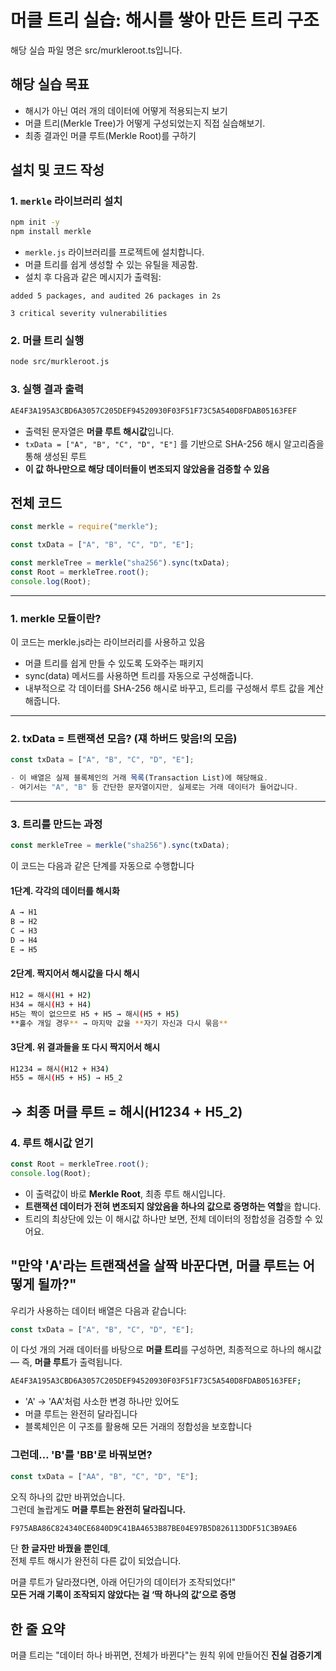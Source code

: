 # 머클 트리 실습: 해시를 쌓아 만든 트리 구조

해당 실습 파일 명은 src/murkleroot.ts입니다.

## 해당 실습 목표

- 해시가 아닌 여러 개의 데이터에 어떻게 적용되는지 보기
- 머클 트리(Merkle Tree)가 어떻게 구성되었는지 직접 실습해보기.
- 최종 결과인 머클 루트(Merkle Root)를 구하기

## 설치 및 코드 작성

### 1. `merkle` 라이브러리 설치

```bash
npm init -y
npm install merkle
```

- `merkle.js` 라이브러리를 프로젝트에 설치합니다.
- 머클 트리를 쉽게 생성할 수 있는 유틸을 제공함.
- 설치 후 다음과 같은 메시지가 출력됨:

```
added 5 packages, and audited 26 packages in 2s

3 critical severity vulnerabilities
```

### 2. 머클 트리 실행

```bash
node src/murkleroot.js
```

### 3. 실행 결과 출력

```bash
AE4F3A195A3CBD6A3057C205DEF94520930F03F51F73C5A540D8FDAB05163FEF
```

- 출력된 문자열은 **머클 루트 해시값**입니다.
- `txData = ["A", "B", "C", "D", "E"]` 를 기반으로 SHA-256 해시 알고리즘을 통해 생성된 루트
- **이 값 하나만으로 해당 데이터들이 변조되지 않았음을 검증할 수 있음**

## 전체 코드

```ts
const merkle = require("merkle");

const txData = ["A", "B", "C", "D", "E"];

const merkleTree = merkle("sha256").sync(txData);
const Root = merkleTree.root();
console.log(Root);
```

---

### 1. merkle 모듈이란?

이 코드는 merkle.js라는 라이브러리를 사용하고 있음

- 머클 트리를 쉽게 만들 수 있도록 도와주는 패키지
- sync(data) 메서드를 사용하면 트리를 자동으로 구성해줍니다.
- 내부적으로 각 데이터를 SHA-256 해시로 바꾸고, 트리를 구성해서 루트 값을 계산해줍니다.

---

### 2. txData = 트랜잭션 모음? (쟤 하버드 맞음!의 모음)

```ts
const txData = ["A", "B", "C", "D", "E"];

- 이 배열은 실제 블록체인의 거래 목록(Transaction List)에 해당해요.
- 여기서는 "A", "B" 등 간단한 문자열이지만, 실제로는 거래 데이터가 들어갑니다.
```

---

### 3. 트리를 만드는 과정

```ts
const merkleTree = merkle("sha256").sync(txData);
```

이 코드는 다음과 같은 단계를 자동으로 수행합니다

#### **1단계. 각각의 데이터를 해시화**

```sh
A → H1
B → H2
C → H3
D → H4
E → H5
```

#### **2단계. 짝지어서 해시값을 다시 해시**

```sh
H12 = 해시(H1 + H2)
H34 = 해시(H3 + H4)
H5는 짝이 없으므로 H5 + H5 → 해시(H5 + H5)
**홀수 개일 경우** → 마지막 값을 **자기 자신과 다시 묶음**
```

#### **3단계. 위 결과들을 또 다시 짝지어서 해시**

```sh
H1234 = 해시(H12 + H34)
H55 = 해시(H5 + H5) → H5_2
```

## → 최종 머클 루트 = 해시(H1234 + H5_2)

### 4. 루트 해시값 얻기

```ts
const Root = merkleTree.root();
console.log(Root);
```

- 이 출력값이 바로 **Merkle Root**, 최종 루트 해시입니다.
- **트랜잭션 데이터가 전혀 변조되지 않았음을 하나의 값으로 증명하는 역할**을 합니다.
- 트리의 최상단에 있는 이 해시값 하나만 보면, 전체 데이터의 정합성을 검증할 수 있어요.

## "만약 'A'라는 트랜잭션을 살짝 바꾼다면, 머클 루트는 어떻게 될까?"

우리가 사용하는 데이터 배열은 다음과 같습니다:

```ts
const txData = ["A", "B", "C", "D", "E"];
```

이 다섯 개의 거래 데이터를 바탕으로 **머클 트리**를 구성하면,
최종적으로 하나의 해시값 — 즉, **머클 루트**가 출력됩니다.

```sh
AE4F3A195A3CBD6A3057C205DEF94520930F03F51F73C5A540D8FDAB05163FEF;
```

- 'A' → 'AA'처럼 사소한 변경 하나만 있어도
- 머클 루트는 완전히 달라집니다
- 블록체인은 이 구조를 활용해 모든 거래의 정합성을 보호합니다

### 그런데… 'B'를 'BB'로 바꿔보면?

```ts
const txData = ["AA", "B", "C", "D", "E"];
```

오직 하나의 값만 바뀌었습니다.  
그런데 놀랍게도 **머클 루트는 완전히 달라집니다.**

```sh
F975ABA86C824340CE6840D9C41BA4653B87BE04E97B5D826113DDF51C3B9AE6
```

단 **한 글자만 바꿨을 뿐인데**,  
전체 루트 해시가 완전히 다른 값이 되었습니다.

머클 루트가 달라졌다면, 아래 어딘가의 데이터가 조작되었다!"  
**모든 거래 기록이 조작되지 않았다는 걸 ‘딱 하나의 값’으로 증명**

## 한 줄 요약

머클 트리는 "데이터 하나 바뀌면, 전체가 바뀐다"는 원칙 위에 만들어진 **진실 검증기계**
